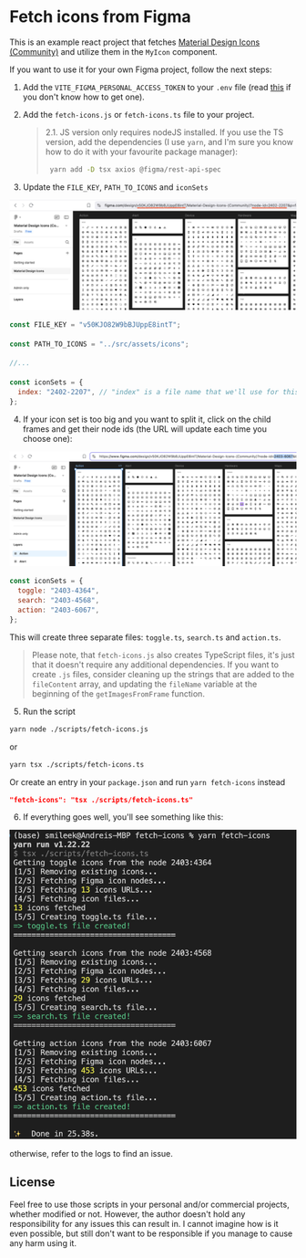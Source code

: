 # Fetch icons from Figma

This is an example react project that fetches [Material Design Icons (Community)](<https://www.figma.com/design/v50KJO82W9bBJUppE8intT/Material-Design-Icons-(Community)>) and utilize them in the `MyIcon` component.

If you want to use it for your own Figma project, follow the next steps:

1. Add the `VITE_FIGMA_PERSONAL_ACCESS_TOKEN` to your `.env` file (read [this](https://help.figma.com/hc/en-us/articles/8085703771159-Manage-personal-access-tokens) if you don't know how to get one).

2. Add the `fetch-icons.js` or `fetch-icons.ts` file to your project.

   > 2.1. JS version only requires nodeJS installed. If you use the TS version, add the dependencies (I use `yarn`, and I'm sure you know how to do it with your favourite package manager):
   >
   > ```bash
   >  yarn add -D tsx axios @figma/rest-api-spec
   > ```

3. Update the `FILE_KEY`, `PATH_TO_ICONS` and `iconSets`

![Get main params](./screenshots/SelectMainNode.png)

```js
const FILE_KEY = "v50KJO82W9bBJUppE8intT";

const PATH_TO_ICONS = "../src/assets/icons";

//...

const iconSets = {
  index: "2402-2207", // "index" is a file name that we'll use for this set
};
```

4. If your icon set is too big and you want to split it, click on the child frames and get their node ids (the URL will update each time you choose one):

![Get child node id](./screenshots/SelectChildNode.png)

```js
const iconSets = {
  toggle: "2403-4364",
  search: "2403-4568",
  action: "2403-6067",
};
```

This will create three separate files: `toggle.ts`, `search.ts` and `action.ts`.

> Please note, that `fetch-icons.js` also creates TypeScript files, it's just that it doesn't require any additional dependencies. If you want to create `.js` files, consider cleaning up the strings that are added to the `fileContent` array, and updating the `fileName` variable at the beginning of the `getImagesFromFrame` function.

5. Run the script

```bash
yarn node ./scripts/fetch-icons.js
```

or

```bash
yarn tsx ./scripts/fetch-icons.ts
```

Or create an entry in your `package.json` and run `yarn fetch-icons` instead

```json
"fetch-icons": "tsx ./scripts/fetch-icons.ts"
```

6. If everything goes well, you'll see something like this:

![Logs](./screenshots/Logs.png)

otherwise, refer to the logs to find an issue.

## License

Feel free to use those scripts in your personal and/or commercial projects, whether modified or not. However, the author doesn't hold any responsibility for any issues this can result in. I cannot imagine how is it even possible, but still don't want to be responsible if you manage to cause any harm using it.
